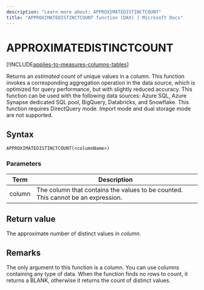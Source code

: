 ```yaml
---
description: "Learn more about: APPROXIMATEDISTINCTCOUNT"
title: "APPROXIMATEDISTINCTCOUNT function (DAX) | Microsoft Docs"
---
```

# APPROXIMATEDISTINCTCOUNT

[!INCLUDE[applies-to-measures-columns-tables](includes/applies-to-measures-columns-tables.md)]

Returns an *estimated* count of unique values in a column. This function invokes a corresponding aggregation operation in the data source, which is optimized for query performance, but with slightly reduced accuracy. This function can be used with the following data sources: Azure SQL, Azure Synapse dedicated SQL pool, BigQuery, Databricks, and Snowflake. This function requires DirectQuery mode. Import mode and dual storage mode are not supported.
  
## Syntax  
  
```dax
APPROXIMATEDISTINCTCOUNT(<columnName>)
```
  
### Parameters  

|Term  |Description|  
|---------|---------|
|column     | The column that contains the values to be counted. This cannot be an expression.  |

## Return value

The approximate number of distinct values in *column*.  
  
## Remarks  

The only argument to this function is a column. You can use columns containing any type of data. When the function finds no rows to count, it returns a BLANK, otherwise it returns the count of distinct values.
